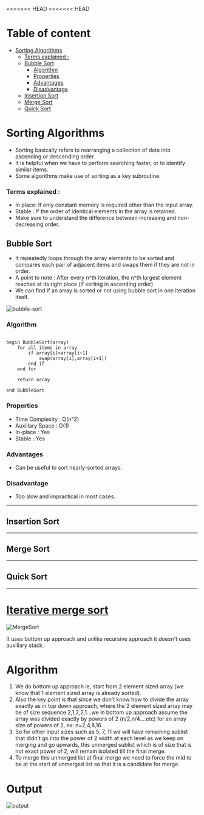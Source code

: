 <<<<<<< HEAD
<<<<<<< HEAD
<!-- follow the template of Bubble Sort, add the respective heading in Table of content -->


<!-- Table of content -->
# Table of content
- [Sorting Algorithms](#sorting-algorithms)
    - [Terms explained :](#terms-explained-)
  - [Bubble Sort](#bubble-sort)
    - [Algorithm](#algorithm)
    - [Properties](#properties)
    - [Advantages](#advantages)
    - [Disadvantage](#disadvantage)
  - [Insertion Sort](#insertion-sort)
  - [Merge Sort](#merge-sort)
  - [Quick Sort](#quick-sort)

# Sorting Algorithms

- Sorting basically refers to rearranging a collection of data into ascending or descending order.
- It is helpful when we have to perform searching faster, or to identify similar items.
- Some algorithms make use of sorting as a key subroutine.

### Terms explained :

- In place: If only constant memory is required other than the input array.
- Stable : If the order of identical elements in the array is retained.
- Make sure to understand the difference between increasing and non-decreasing order.



## Bubble Sort

- It repeatedly loops through the array elements to be sorted and compares each pair of adjacent items and swaps them if they are not in order.
-  A point to note : After every n^th iteration, the n^th largest element reaches at its right place (if sorting in ascending order)
-  We can find if an array is sorted or not using bubble sort in one iteration itself.
<!-- image to help better explain the concept -->
![bubble-sort](https://user-images.githubusercontent.com/60391776/156492281-316f0a5c-e21f-4328-ac03-90b0bc47413c.png)
<!-- citation : [Here](https://www.productplan.com/glossary/bubble-sort/)  -->


### Algorithm

```

begin BubbleSort(array)
    for all items in array
        if array[i]>array[i+1]
            swap(array[i],array[i+1])
        end if
    end for

    return array

end BubbleSort

```

### Properties

- Time Complexity : O(n^2)
- Auxillary Space : O(1)
- In-place : Yes
- Stable : Yes

### Advantages

- Can be useful to sort nearly-sorted arrays.

### Disadvantage

- Too slow and impractical in most cases.

---

## Insertion Sort

---

## Merge Sort

---

## Quick Sort

---

# [Iterative merge sort](geeksforgeeks.org/iterative-merge-sort/)

![MergeSort](https://media.geeksforgeeks.org/wp-content/cdn-uploads/Merge-Sort-Tutorial.png)

It uses bottom up approach and unlike recursive approach it doesn't uses auxiliary stack.

# Algorithm
1. We do bottom up approach ie, start from 2 element sized array (we know that 1 element sized array is already sorted). 
2. Also the key point is that since we don’t know how to divide the array exactly as in top down approach, where the 2 element sized array may be of size sequence 2,1,2,2,1…we in bottom up approach assume the array was divided exactly by powers of 2 (n/2,n/4….etc) for an array size of powers of 2, ex: n=2,4,8,16. 
3. So for other input sizes such as 5, 7, 11 we will have remaining sublist that didn’t go into the power of 2 width at each level as we keep on merging and go upwards, this unmerged sublist which is of size that is not exact power of 2, will remain isolated till the final merge. 
4. To merge this unmerged list at final merge we need to force the mid to be at the start of unmerged list so that it is a candidate for merge. 

# Output
![output](https://user-images.githubusercontent.com/76995136/156413137-24f1e7ba-07e7-4722-a1df-b70e392b01b2.png)


